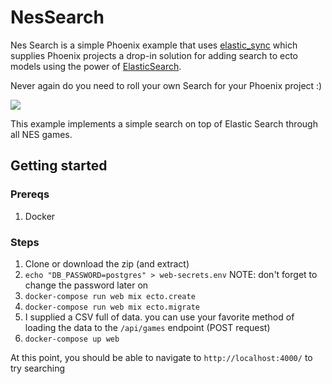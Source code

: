 # NesSearch

Nes Search is a simple Phoenix example that uses [elastic_sync](https://github.com/promptworks/elastic_sync) which supplies Phoenix projects a drop-in solution for adding search to ecto models using the power of [ElasticSearch](https://www.elastic.co/).

Never again do you need to roll your own Search for your Phoenix project :)

![](http://i.imgur.com/ityxNA1.png)

This example implements a simple search on top of Elastic Search through all NES games.

## Getting started

### Prereqs
1. Docker

### Steps
1. Clone or download the zip (and extract)
2. `echo "DB_PASSWORD=postgres" > web-secrets.env` NOTE: don't forget to change the password later on
3. `docker-compose run web mix ecto.create`
4. `docker-compose run web mix ecto.migrate`
5. I supplied a CSV full of data. you can use your favorite method of loading the data to the `/api/games` endpoint (POST request)
6. `docker-compose up web`

At this point, you should be able to navigate to `http://localhost:4000/` to try searching